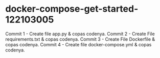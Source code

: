 # docker-compose-get-started-122103005
Commit 1 - Create file app.py & copas codenya.
Commit 2 - Create File requirements.txt  & copas codenya.
Commit 3 - Create File Dockerfile & copas codenya.
Commit 4 - Create file docker-compose.yml & copas codenya.